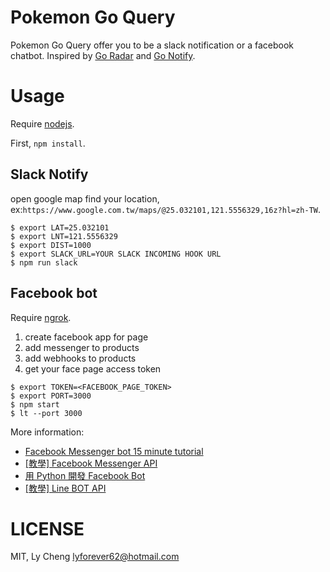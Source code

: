 # Pokemon Go Query

Pokemon Go Query offer you to be a slack notification or a facebook chatbot.
Inspired by [Go Radar](https://map.goradar.io/) and [Go Notify](https://itunes.apple.com/tw/app/go-notify-get-real-time-notification/id1145779376?mt=8).

# Usage

Require [nodejs](https://nodejs.org/en/).

First, `npm install`.

## Slack Notify

open google map find your location, ex:`https://www.google.com.tw/maps/@25.032101,121.5556329,16z?hl=zh-TW`.

```
$ export LAT=25.032101
$ export LNT=121.5556329
$ export DIST=1000
$ export SLACK_URL=YOUR SLACK INCOMING HOOK URL
$ npm run slack
```

## Facebook bot

Require [ngrok](https://ngrok.com/).

1. create facebook app for page
2. add messenger to products
3. add webhooks to products
4. get your face page access token

```
$ export TOKEN=<FACEBOOK_PAGE_TOKEN>
$ export PORT=3000
$ npm start
$ lt --port 3000
```

More information:
* [Facebook Messenger bot 15 minute tutorial](https://github.com/jw84/messenger-bot-tutorial)
* [[教學] Facebook Messenger API](http://huli.logdown.com/posts/709641-teaching-facebook-messenger-api)
* [用 Python 開發 Facebook Bot](http://www.inside.com.tw/2016/05/17/build-a-facebook-bot-with-python)
* [[教學] Line BOT API](http://huli.logdown.com/posts/726082-line-bot-api-tutorial)

# LICENSE

MIT, Ly Cheng <lyforever62@hotmail.com>
